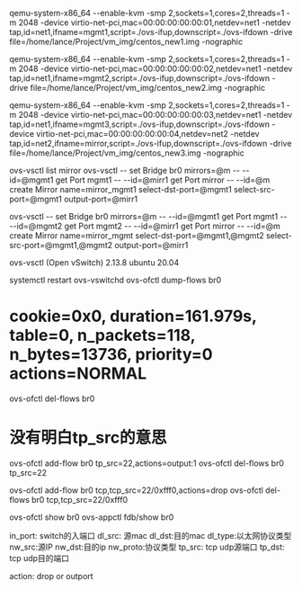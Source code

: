 qemu-system-x86_64 --enable-kvm -smp 2,sockets=1,cores=2,threads=1 -m 2048 -device virtio-net-pci,mac=00:00:00:00:00:01,netdev=net1  -netdev tap,id=net1,ifname=mgmt1,script=./ovs-ifup,downscript=./ovs-ifdown -drive file=/home/lance/Project/vm_img/centos_new1.img -nographic

qemu-system-x86_64 --enable-kvm -smp 2,sockets=1,cores=2,threads=1 -m 2048 -device virtio-net-pci,mac=00:00:00:00:00:02,netdev=net1  -netdev tap,id=net1,ifname=mgmt2,script=./ovs-ifup,downscript=./ovs-ifdown -drive file=/home/lance/Project/vm_img/centos_new2.img -nographic

qemu-system-x86_64 --enable-kvm -smp 2,sockets=1,cores=2,threads=1 -m 2048 -device virtio-net-pci,mac=00:00:00:00:00:03,netdev=net1  -netdev tap,id=net1,ifname=mgmt3,script=./ovs-ifup,downscript=./ovs-ifdown -device virtio-net-pci,mac=00:00:00:00:00:04,netdev=net2  -netdev tap,id=net2,ifname=mirror,script=./ovs-ifup,downscript=./ovs-ifdown -drive file=/home/lance/Project/vm_img/centos_new3.img -nographic

ovs-vsctl list mirror
ovs-vsctl -- set Bridge br0 mirrors=@m -- --id=@mgmt1 get Port mgmt1 -- --id=@mirr1 get Port mirror -- --id=@m create Mirror name=mirror_mgmt1 select-dst-port=@mgmt1 select-src-port=@mgmt1 output-port=@mirr1

ovs-vsctl -- set Bridge br0 mirrors=@m -- --id=@mgmt1 get Port mgmt1 -- --id=@mgmt2 get Port mgmt2 -- --id=@mirr1 get Port mirror -- --id=@m create Mirror name=mirror_mgmt select-dst-port=@mgmt1,@mgmt2 select-src-port=@mgmt1,@mgmt2  output-port=@mirr1

ovs-vsctl (Open vSwitch) 2.13.8
ubuntu 20.04

systemctl restart ovs-vswitchd
ovs-ofctl dump-flows br0
 # cookie=0x0, duration=161.979s, table=0, n_packets=118, n_bytes=13736, priority=0 actions=NORMAL
ovs-ofctl del-flows br0

# 没有明白tp_src的意思
ovs-ofctl add-flow br0 tp_src=22,actions=output:1
ovs-ofctl del-flows br0 tp_src=22

ovs-ofctl add-flow br0 tcp,tcp_src=22/0xfff0,actions=drop
ovs-ofctl del-flows br0 tcp,tcp_src=22/0xfff0

ovs-ofctl show br0
ovs-appctl fdb/show br0

in_port: switch的入端口
dl_src: 源mac
dl_dst:目的mac
dl_type:以太网协议类型 
nw_src:源IP
nw_dst:目的ip
nw_proto:协议类型
tp_src: tcp udp源端口
tp_dst: tcp udp目的端口

action: drop or outport
